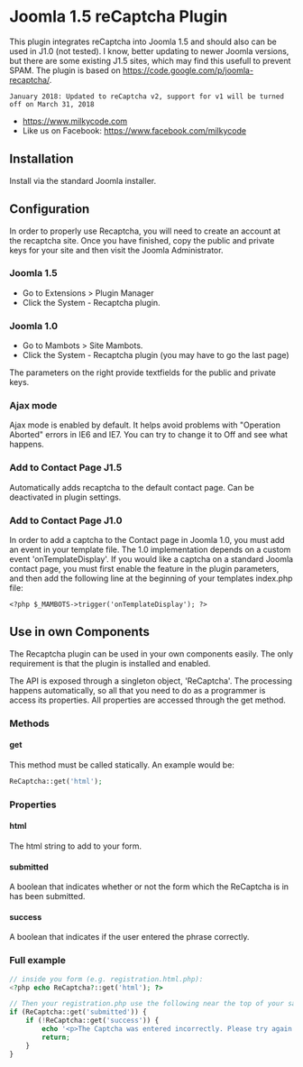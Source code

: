 # Joomla 1.5 reCaptcha Plugin

This plugin integrates reCaptcha into Joomla 1.5 and should also can be used in J1.0 (not tested).
I know, better updating to newer Joomla versions, but there are some existing J1.5 sites, which may find this usefull to prevent SPAM.
The plugin is based on https://code.google.com/p/joomla-recaptcha/.

```January 2018: Updated to reCaptcha v2, support for v1 will be turned off on March 31, 2018```

* https://www.milkycode.com
* Like us on Facebook: https://www.facebook.com/milkycode

## Installation

Install via the standard Joomla installer.

## Configuration

In order to properly use Recaptcha, you will need to create an account at the recaptcha site. Once you have finished, copy the public and private keys for your site and then visit the Joomla Administrator.

### Joomla 1.5

* Go to Extensions > Plugin Manager
* Click the System - Recaptcha plugin.

### Joomla 1.0

* Go to Mambots > Site Mambots.
* Click the System - Recaptcha plugin (you may have to go the last page)

The parameters on the right provide textfields for the public and private keys.

### Ajax mode

Ajax mode is enabled by default. It helps avoid problems with "Operation Aborted" errors in IE6 and IE7. You can try to change it to Off and see what happens.

### Add to Contact Page J1.5

Automatically adds recaptcha to the default contact page. Can be deactivated in plugin settings.

### Add to Contact Page J1.0

In order to add a captcha to the Contact page in Joomla 1.0, you must add an event in your template file.
The 1.0 implementation depends on a custom event 'onTemplateDisplay'. If you would like a captcha on a standard Joomla contact page, you must first enable the feature in the plugin parameters, and then add the following line at the beginning of your templates index.php file:

```
<?php $_MAMBOTS->trigger('onTemplateDisplay'); ?>
```

## Use in own Components

The Recaptcha plugin can be used in your own components easily. The only requirement is that the plugin is installed and enabled.

The API is exposed through a singleton object, 'ReCaptcha'. The processing happens automatically, so all that you need to do as a programmer is access its properties. All properties are accessed through the get method.

### Methods

#### get

This method must be called statically. An example would be:

``` php
ReCaptcha::get('html');
```

### Properties

#### html

The html string to add to your form.

#### submitted

A boolean that indicates whether or not the form which the ReCaptcha is in has been submitted.

#### success

A boolean that indicates if the user entered the phrase correctly.

### Full example

``` php
// inside you form (e.g. registration.html.php):
<?php echo ReCaptcha?::get('html'); ?>
```

``` php
// Then your registration.php use the following near the top of your save() function;
if (ReCaptcha::get('submitted')) {
    if (!ReCaptcha::get('success')) {
        echo '<p>The Captcha was entered incorrectly. Please try again.</p>';
        return;
    }
}
```